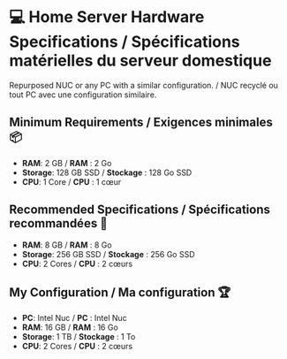 # 💻 Home Server Hardware Specifications / Spécifications matérielles du serveur domestique

Repurposed NUC or any PC with a similar configuration. / NUC recyclé ou tout PC avec une configuration similaire.

## Minimum Requirements / Exigences minimales 📦

- **RAM**: 2 GB / **RAM** : 2 Go
- **Storage**: 128 GB SSD / **Stockage** : 128 Go SSD
- **CPU**: 1 Core / **CPU** : 1 cœur

## Recommended Specifications / Spécifications recommandées 🚀

- **RAM**: 8 GB / **RAM** : 8 Go
- **Storage**: 256 GB SSD / **Stockage** : 256 Go SSD
- **CPU**: 2 Cores / **CPU** : 2 cœurs

## My Configuration / Ma configuration 🏆

- **PC**: Intel Nuc / **PC** : Intel Nuc
- **RAM**: 16 GB / **RAM** : 16 Go
- **Storage**: 1 TB / **Stockage** : 1 To
- **CPU**: 2 Cores / **CPU** : 2 cœurs
